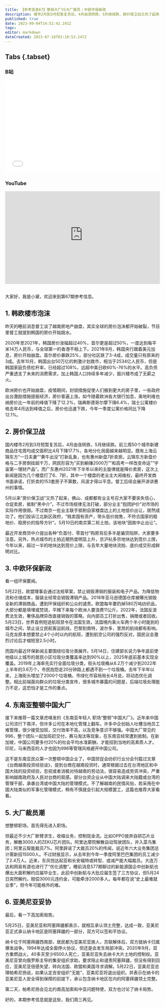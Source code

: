 ```yaml
---
title: 【参考信息67】整顿大厂VS大厂裁员；中欧环保新政
description: 楼市2月到3月短暂复苏后，4月由涨转跌，5月继续跌，房价保卫战又热了起来，佛山成都都有业主号召大家不要丧失信心仓促卖房，抵制“黑中介”；南京一批业主联手抵制自家楼盘边上的土地低价出让，投诉江北新区政府“贱卖国有资产，带头低价抛售”。欧盟将禁止销毁滞销的服装和电子产品，法国取消火车2.5小时能到的城市之间航班，我国宣布2025年底前垃圾分类基本全覆盖，但处理能力可能是个问题。亚美尼亚失去了纳卡大片土地控制权，现在承认纳卡是阿塞拜疆的一部分，有望签和平条约。
published: true
date: 2023-09-04T14:52:42.191Z
tags: 
editor: markdown
dateCreated: 2023-07-18T03:10:53.247Z
---
```


## Tabs {.tabset}
### B站
<div style="position: relative; padding: 30% 45%;">
<iframe style="position: absolute; width: 100%; height: 100%; left: 0; top: 0;" src="//player.bilibili.com/player.html?&bvid=BV1Rs4y1v799&page=1&as_wide=1&high_quality=1&danmaku=1&autoplay=0" scrolling="no" border="0" frameborder="no" framespacing="0" allowfullscreen="true"></iframe>
</div>

### YouTube
<div style="position: relative; padding: 30% 45%;">
<iframe style="position: absolute; top: 0; left: 0; width: 100%; height: 100%;" src="https://www.youtube-nocookie.com/embed/YouTubeVID" title="YouTube video player" frameborder="0" allow="accelerometer; autoplay; clipboard-write; encrypted-media; gyroscope; picture-in-picture" allowfullscreen></iframe>
</div>

## 

大家好，我是小黛，欢迎来到第67期参考信息。

## 1. 韩欧楼市泡沫

昨天的睡前消息督工谈了越南房地产崩盘，其实全球的房价泡沫都开始破裂，节目里督工就提到韩国的房价开始跳水。

2020年至2021年，韩国房价涨幅超过40%，首尔更是超过50%，一度达到每平米14万人民币，与全球第一的香港不相上下。2021年8月，韩国央行跟着美元加息，房价开始崩盘。首尔房价暴跌25%，部分社区跌了3-4成，成交量只有原来的3成。去年10月，韩国出台50万亿的刺激计划救市，相当于2534亿人民币，但是韩国家庭负债杠杆率，已经超过108%，远超中美日欧60%-76%的水平。高负债严重透支了未来的消费需求，加上韩国人口持续多年减少，振兴楼市成了无薪之火。

欧洲房价也开始崩盘，疫情期间，封锁措施促使人们搬到更大的房子里，一些政府出台激励措施提振经济，房价普遍上涨。如今随着欧洲各大银行加息，奥地利维也纳房价比一年前的峰值下降了12.2%，瑞典斯德哥尔摩下降6.4%，瑞士公寓楼价格去年4月达到峰值之后，房价也迅速下跌，今年一季度公寓价格同比下降12.1%。

## 2. 房价保卫战

国内楼市2月到3月短暂复苏后，4月由涨转跌，5月继续跌。前三周50个城市新建商品住宅周均成交面积比4月下降17.7%，各地分化局面越来越明显。既有上海云锦东方“一日夫妻”“黄牛出没”打新乱象，也有惠州新盘7折卖房。云锦东方新盘价格与二手房倒挂超千万，网民形容为“买到躺赚2000万”“和高考一样改变命运”“宇宙第一理财产品”。而广东惠州2021年下半年以来的主旋律就是降价卖房，这次上新闻是因为几个楼盘打了6、7折，其中一个楼盘的老业主大闹维权，最终开发商书面承诺，打折卖的153套房子不算数，风波才得以平息。督工后续会展开讲讲惠州的事情。

5月以来“房价保卫战”又热了起来，佛山、成都都有业主号召大家不要丧失信心，仓促卖房，抵制“黑中介”。不过市场规律无法打破，部分业主“抱团护价”对市场的实际作用很弱。不过南京一批业主联手抵制自家楼盘边上的土地低价出让，居然成功了。他们投诉江北新区政府，“贱卖国有资产，带头低价抛售，不符合国家的稳地价、稳房价的指导方针”。5月10日的南京第二轮土拍，该地块“因故中止出让”。

最近开发商货中介提出各种“负首付、零首付”购房背后多半是骗贷陷阱，大家要多注意。另外，热点城市的土拍近期热度明显上升，京沪杭多宗地块达到竞价上限，今年以来，超过一半的地块达到竞价上限，与去年大量地块流拍、底价成交形成鲜明对比。

## 3. 中欧环保新政

看一组环保要闻。

5月22日，欧盟理事会通过法规草案，禁止销毁滞销的服装和电子产品。为降低物流和仓储成本，服装业经常会销毁滞销产品。2018年亚马逊德国仓库被曝光销毁全新的滞销商品，遭到环保组织和公众的谴责。欧盟每年要扔掉580万吨纺织品，大部分都是填埋或焚烧，平摊下来每个欧洲人要浪费11公斤。2022年，法国反浪费法生效，奢侈品牌异改直接销毁的策略，向内部员工打折出售，捐赠或者回收。5月23日，世界首例短途航班禁令在法国生效，法国境内乘火车两个半小时能到的城市之间，禁止设立民航客运航线，巴黎到南特，波尔多，里昂的航线都有影响。马克龙原本想要禁止4个小时以内的航班，遭到航空公司的强烈反对，国民议会激烈讨论后才缩短至2.5小时。

而国内最近环保新闻主要围绕垃圾分类展开。5月14日，住建部长说力争年底前使地级以上城市的居民小区垃圾分类覆盖率达到90%以上，2025年底前基本实现全覆盖。2019年上海率先实行全面垃圾分类，街头垃圾桶从6.2万个减少到2022年上半年的3.6万个，市民抱怨走20分钟路上都遇不到一个垃圾桶。去年下半年以来，上海街头增加了2000个垃圾桶，市绿化市容局局长4月说，将动态优化调整。相比前端面向群众的垃圾分类宣传，很多城市暴露的问题是，后端垃圾处理能力不足，这恐怕才是工作的重点。

## 4. 东南亚整顿中国大厂

接下来推荐一篇文章虎嗅发的《东南亚年轻人 职场“整顿”中国大厂》。近年来中国公司流行下南洋，但许多公司在本地化管理上翻车。许多中企创始人吐槽当地员工难管理，很少接受加班，交付效率不高，以及竞争意识不够强。中国大厂常见的996，整个团队一起加班赶交付，赛马淘汰等现象，在东南亚经常遭到抵制。在新加坡，中国公司要多付20%的社会平均水准薪酬，才能招到当地的高素质人才。印尼，马来西亚的人才也因为996等管理风格避开中国公司。

这不是东南亚民众第一次整顿中国企业了，中国贸促会纺织行业分会刊载过文章《台商越南投资经验谈》，提到台商在越南投资时，通常根据过去在台湾地区和中国大陆的投资经验，忽视或者消极对待越南的劳动法，很容易造成劳资冲突，严重影响越南政府及人民对台商的观感。部分台资企业从中国大陆调来大陆籍或台湾的管理干部，承袭台湾或中国大陆的管理模式，不了解越南的民情风俗，若采用在中国大陆类似的军事化管理模式，稍有不慎就会引起大规模罢工，这篇也推荐大家看看。

## 5. 大厂裁员潮

想整顿职场，首先得先进入职场。

但最近不少大厂断臂求生，收缩业务，控制现金流。比如OPPO放弃自研芯片业务，解散3000人的ZEKU芯片团队。阿里达摩院解散自动驾驶团队，并入菜鸟集团；阿里云智能裁员7%。阿里辟谣了大裁员20%的传闻，说近年六大业务集团总计需新招15000人。不过财报显示，从去年到今年一季度阿里巴巴集团的员工减少了2.4万人。近来，东风悦达起亚和长安福特或转型、或减产能大幅裁员。大连万达和网易有道也进行了“优化调整”。睡前消息577期聊过的新能源国企中创新航也爆出大面积解约应届毕业生，此前中创新航与大批应届生签了三方协议，但5月24日突然解约，赔偿3000元违约金，可能牵涉2000多人。每年都在说“史上最难就业季”，但今年可能格外的难。

## 6. 亚美尼亚妥协

最后，看一下高加索局势。

5月25日，亚美尼亚和阿塞拜疆都表示，就相互承认领土完整，达成一致，亚美尼亚正式承认纳卡地区是阿塞拜疆的一部分，双方可以签和平协议。

纳卡位于阿塞拜疆西南部，居民都为亚美尼亚族人，苏联解体后，双方就纳卡归属爆发战争。1994年达成全面停火协议，但还是会发生局部冲突。2020年9月，双方重燃战火，40多天至少6500人死亡，亚美尼亚失去纳卡大片土地的控制权。亚美尼亚曾向俄罗斯主导的集安组织求助，要求阻止和谴责阿塞拜疆，但没有得到回应，亚美尼亚倍感失望，转向法国、欧盟和美国寻求调解。5月22日，亚美尼亚总理帕希尼扬说，如果认定吉安组织“无能”，亚美尼亚将退出组织。并表示在纳卡的亚美尼亚人安全得到保障的前提下，承认包含纳卡地区在内的阿塞拜疆领土完整。

第二天，帕希尼扬会见北约南高加索和中亚问题特使，双方也讨论了纳卡局势。

好的，本期参考信息就是这些，我们周三再见。

